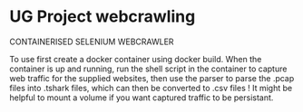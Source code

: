 # UG Project webcrawling
CONTAINERISED SELENIUM WEBCRAWLER

To use first create a docker container using docker build. When the container is up and running, run the shell script in the container to capture web traffic for the supplied websites, then use the parser to parse the .pcap files into .tshark files, which can then be converted to .csv files ! It might be helpful to mount a volume if you want captured traffic to be persistant.
